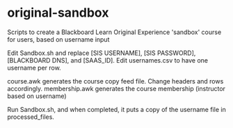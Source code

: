 # original-sandbox
Scripts to create a Blackboard Learn Original Experience 'sandbox' course for users, based on username input

Edit Sandbox.sh and replace [SIS USERNAME], [SIS PASSWORD], [BLACKBOARD DNS], and [SAAS_ID].
Edit usernames.csv to have one username per row.

course.awk generates the course copy feed file. Change headers and rows accordingly.
membership.awk generates the course membership (instructor based on username)

Run Sandbox.sh, and when completed, it puts a copy of the username file in processed_files.
